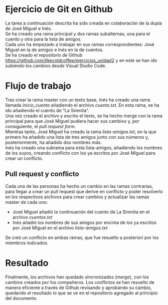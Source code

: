 <!DOCTYPE html>
<html>

<head>
  <meta charset="utf-8">
  <meta name="viewport" content="width=device-width, initial-scale=1.0">
  <title>Welcome file</title>
  <link rel="stylesheet" href="https://stackedit.io/style.css" />
</head>

<body class="stackedit">
  <div class="stackedit__html"><h1 id="ejercicio-de-git-en-github">Ejercicio de Git en Github</h1>
<p>La tarea a continuación descrita ha sido creada en colaboración de la dupla de José Miguel e Inés.<br>
Se ha creado una rama principal y dos ramas subalternas, una para el cuento y otra para la lista de amigos.<br>
Cada uno ha empezado a trabajar en sus ramas correspondientes: José Miguel en la de amigos e Inés en la de cuentos.<br>
Se ha creado el repositorio de Github <a href="https://github.com/likecoldcoffee/ejercicios_unidad2">https://github.com/likecoldcoffee/ejercicios_unidad2</a> y en este se han ido subiendo los cambios desde Visual Studio Code.</p>
<h1 id="flujo-de-trabajo">Flujo de trabajo</h1>
<p>Tras crear la rama master con un texto base, Inés ha creado una rama llamada <em>inicio_cuento</em> añadiendo el archivo <em>cuento.txt</em>. En esta rama, se ha ido añadiendo el cuento de “La Sirenita”.<br>
Una vez creado el archivo y escrito el texto, se ha hecho merge con la rama principal para que José Miguel pudiera hacer sus cambios y, por consiguiente, el <em>pull request form</em>.<br>
Mientras tanto, José Miguel ha creado la rama <em>lista-amigos.txt</em>, en la que primero ha añadido una lista de tres amigos junto con sus números y, posteriormente, ha añadido dos nombres más.<br>
Inés ha creado una subrama para esta lista-amigos, añadiendo los nombres de los suyos, creando conflicto con los ya escritos por José Miguel para crear un conflicto.</p>
<h2 id="pull-request-y-conflicto">Pull request y conflicto</h2>
<p>Cada una de las personas ha hecho un cambio en las ramas contrarias, para llegar a crear un pull request que derive en conflicto y poder resolverlo en los respectivos archivos para crear cambios y actualizar las ramas master de cada uno:</p>
<ul>
<li>José Miguel añadió la continuación del cuento de La Sirenita en el archivo <em>cuentos.txt</em></li>
<li>Inés añadió los nombres de sus amigos por encima de los ya escritos por José Miguel en el archivo <em>lista-amigos.txt</em></li>
</ul>
<p>Se creó un conflicto en ambas ramas, que fue resuelto a posteriori por los miembros indicados.</p>
<h1 id="resultado">Resultado</h1>
<p>Finalmente, los archivos han quedado sincronizados (<em>merge</em>), con los cambios creados por los compañeros. Los conflictos se han resuelto de manera eficiente a través de Github revisando y aprobando su cambio, quedando el resultado lo que se ve en el repositorio agregado al principio del documento.</p>
</div>
</body>

</html>
